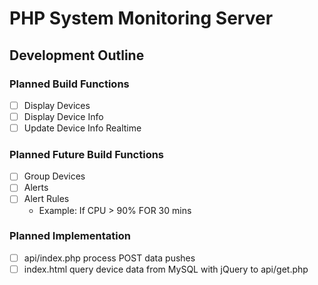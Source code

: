 # PHP System Monitoring Server

## Development Outline

### Planned Build Functions

- [ ] Display Devices
- [ ] Display Device Info
- [ ] Update Device Info Realtime

### Planned Future Build Functions

- [ ] Group Devices
- [ ] Alerts
- [ ] Alert Rules
  - Example: If CPU > 90% FOR 30 mins

### Planned Implementation

- [ ] api/index.php process POST data pushes
- [ ] index.html query device data from MySQL with jQuery to api/get.php